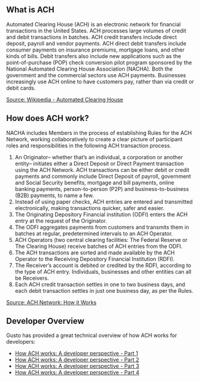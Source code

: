 ## What is ACH
Automated Clearing House (ACH) is an electronic network for financial transactions in the United States. ACH processes large volumes of credit and debit transactions in batches. ACH credit transfers include direct deposit, payroll and vendor payments. ACH direct debit transfers include consumer payments on insurance premiums, mortgage loans, and other kinds of bills. Debit transfers also include new applications such as the point-of-purchase (POP) check conversion pilot program sponsored by the National Automated Clearing House Association (NACHA). Both the government and the commercial sectors use ACH payments. Businesses increasingly use ACH online to have customers pay, rather than via credit or debit cards.

[Source: Wikipedia - Automated Clearing House](https://en.wikipedia.org/wiki/Automated_Clearing_House)

## How does ACH work?
NACHA includes Members in the process of establishing Rules for the ACH Network, working collaboratively to create a clear picture of participant roles and responsibilities in the following ACH transaction process.


1. An Originator– whether that’s an individual, a corporation or another entity– initiates either a Direct Deposit or Direct Payment transaction using the ACH Network. ACH transactions can be either debit or credit payments and commonly include Direct Deposit of payroll, government and Social Security benefits, mortgage and bill payments, online banking payments, person-to-person (P2P) and business-to-business (B2B) payments, to name a few.
2. Instead of using paper checks, ACH entries are entered and transmitted electronically, making transactions quicker, safer and easier.
3. The Originating Depository Financial institution (ODFI) enters the ACH entry at the request of the Originator.
4. The ODFI aggregates payments from customers and transmits them in batches at regular, predetermined intervals to an ACH Operator.
5. ACH Operators (two central clearing facilities: The Federal Reserve or The Clearing House) receive batches of ACH entries from the ODFI.
6. The ACH transactions are sorted and made available by the ACH Operator to the Receiving Depository Financial Institution (RDFI).
7. The Receiver’s account is debited or credited by the RDFI, according to the type of ACH entry. Individuals, businesses and other entities can all be Receivers.
8. Each ACH credit transaction settles in one to two business days, and each debit transaction settles in just one business day, as per the Rules.

[Source: ACH Network: How it Works](https://www.nacha.org/ach-network)

## Developer Overview

Gusto has provided a great technical overview of how ACH works for developers:

- [How ACH works: A developer perspective - Part 1](http://engineering.gusto.com/how-ach-works-a-developer-perspective-part-1/)
- [How ACH works: A developer perspective - Part 2](http://engineering.gusto.com/how-ach-works-a-developer-perspective-part-2/)
- [How ACH works: A developer perspective - Part 3](http://engineering.gusto.com/how-ach-works-a-developer-perspective-part-3/)
- [How ACH works: A developer perspective - Part 4](http://engineering.gusto.com/how-ach-works-a-developer-perspective-part-4/)
